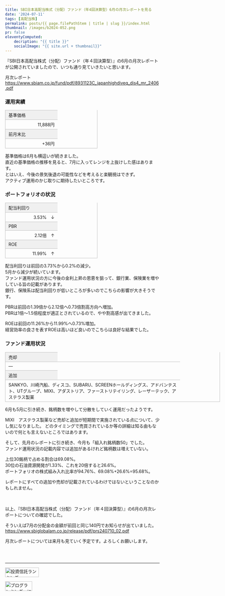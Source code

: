 ```yaml
---
title: SBI日本高配当株式（分配）ファンド（年4回決算型）6月の月次レポートを見る
date: '2024-07-11'
tags: [高配当株]
permalink: posts/{{ page.filePathStem | title | slug }}/index.html
thumbnail: /images/b2024-052.png
pr: false
eleventyComputed:
    decription: "{{ title }}"
    socialImage: "{{ site.url + thumbnail}}"
---
```


『SBI日本高配当株式（分配）ファンド（年４回決算型）』の6月の月次レポートが公開されていましたので、いつも通り見ていきたいと思います。


月次レポート
<a href="https://www.sbiam.co.jp/fund/pdf/8931123C_japanhighdiveq_dis4_mr_2406.pdf">https://www.sbiam.co.jp/fund/pdf/8931123C_japanhighdiveq_dis4_mr_2406.pdf</a>


### 運用実績

<div class="table-col2">
    <div>基準価格</div><div>11,888円</div>
    <div>前月末比</div><div>+36円</div>
</div>

基準価格は6月も横這いが続きました。<br/>
直近の基準価格の推移を見ると、7月に入ってレンジを上抜けした感はあります。<br/>
とはいえ、今後の景気後退の可能性などを考えると楽観視はできず。<br/>
アクティブ運用のかじ取りに期待したいところです。

### ポートフォリオの状況

<div class="table-col2">
    <div>配当利回り</div><div>3.53%　↓</div>
    <div>PBR</div><div>2.12倍　↑</div>
    <div>ROE</div><div>11.99%　↑</div>
</div>

配当利回りは前回の3.73%から0.2%の減少。<br/>
5月から減少が続いています。<br/>
ファンド運用状況の方に今後の金利上昇の恩恵を狙って、銀行業、保険業を増やしている旨の記載があります。<br/>
銀行、保険系は配当利回りが低いところが多いのでこちらの影響が大きそうです。<br/>

PBRは前回の1.39倍から2.12倍へ0.73倍割高方向へ増加。<br/>
PBRは1倍～1.5倍程度が適正とされているので、やや割高感が出てきました。

ROEは前回の11.26%から11.99%へ0.73%増加。<br/>
経営効率の良さを表すROEは高いほど良いのでこちらは良好な結果でした。


### ファンド運用状況

<div class="table-col2 fund-op">
    <div>売却</div><div>―</div>
    <div>追加</div><div>SANKYO、川崎汽船、ディスコ、SUBARU、SCREENホールディングス、アドバンテスト、UTグループ、MIXI、アダストリア、ファーストリテイリング、レーザーテック、アステラス製薬</div>
</div>

6月も5月に引き続き、銘柄数を増やして分散をしていく運用だったようです。

MIXI　アステラス製薬など売却と追加が短期間で実施されている点について、少し気になりました。
どのタイミングで売買されているか等の詳細は知る由もないので何とも言えないところではあります。

そして、先月のレポートに引き続き、今月も「組入れ銘柄数50」でした。<br/>
ファンド運用状況の記載内容では追加があるけれど銘柄数は増えていない。<br/>

上位30銘柄で占める割合は69.08%。<br/>
30位の石油資源開発が1.33%、これを20倍すると26.6%。<br/>
ポートフォリオの株式組み入れ比率が94.76%、69.08%+26.6%=95.68%。

レポートにすべての追加や売却が記載されているわけではないということなのかもしれません。<br/>

<br/>
<br/>
以上、『SBI日本高配当株式（分配）ファンド（年４回決算型）』の6月の月次レポートについての確認でした。

そういえば7月の分配金の金額が前回と同じ140円でお知らせが出ていました。<br/>
<a href="https://www.sbiglobalam.co.jp/release/pdf/prs240710_02.pdf">https://www.sbiglobalam.co.jp/release/pdf/prs240710_02.pdf</a>


月次レポートについては来月も見ていく予定です。よろしくお願いします。

<br/>
<br/>
<hr/>




<a href="https://blog.with2.net/link/?id=2111205&cid=2009" title="投資信託ランキング"><img alt="投資信託ランキング" width="110" height="31" src="https://blog.with2.net/img/banner/c/banner_1/br_c_2009_1.gif"></a>

<a href="https://blogmura.com/ranking/in?p_cid=11188911" target="_blank"><img src="https://b.blogmura.com/88_31.gif" width="88" height="31" border="0" alt="ブログランキング・にほんブログ村へ" /></a>


<style>
    .table-col2 {
        display: flex;
        flex-wrap: wrap;
        border-style: solid;
        border-width: 0 1px 1px 0;
        border-color: #bbb;
        margin-top: 1rem;
        width: 300px;
    }
    .table-col2 div {
        border-style: solid;
        border-width: 1px 0 0 1px;
        border-color: #bbb;
        padding: 5px 10px;
    }
    .table-col2 div:nth-child(odd) {
        width: 150px;
        background: #f0f0f0;
    }
    .table-col2 div:nth-child(even) {
        width: calc(100% - 150px);
        text-align: right;
    }
    .table-col2.fund-op {
        width: 700px;
    }
    .table-col2.fund-op div {
        text-align: left;
    }    
</style>
